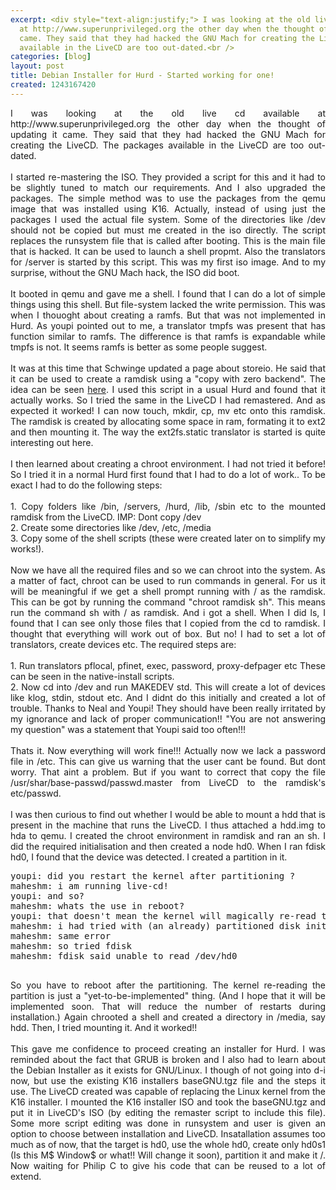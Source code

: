 ```yaml
---
excerpt: <div style="text-align:justify;"> I was looking at the old live cd available
  at http://www.superunprivileged.org the other day when the thought of updating it
  came. They said that they had hacked the GNU Mach for creating the LiveCD. The packages
  available in the LiveCD are too out-dated.<br />
categories: [blog]
layout: post
title: Debian Installer for Hurd - Started working for one!
created: 1243167420
---
```

<div style="text-align:justify;"> I was looking at the old live cd available at http://www.superunprivileged.org the other day when the thought of updating it came. They said that they had hacked the GNU Mach for creating the LiveCD. The packages available in the LiveCD are too out-dated.<br /><br />I started re-mastering the ISO. They provided a script for this and it had to be slightly tuned to match our requirements. And I also upgraded the packages. The simple method was to use the packages from the qemu image that was installed using K16. Actually, instead of using just the packages I used the actual file system. Some of the directories like /dev should not be copied but must me created in the iso directly. The script replaces the runsystem file that is called after booting. This is the main file that is hacked. It can be used to launch a shell propmt. Also the translators for /server is started by this script. This was my first iso image. And to my surprise, without the GNU Mach hack, the ISO did boot.<br /><br />It booted in qemu and gave me a shell. I found that I can do a lot of simple things using this shell. But file-system lacked the write permission. This was when I thouoght about creating a ramfs. But that was not implemented in Hurd. As youpi pointed out to me, a translator tmpfs was present that has function similar to ramfs. The difference is that ramfs is expandable while tmpfs is not. It seems ramfs is better as some people suggest.<br /><br />It was at this time that Schwinge updated a page about storeio. He said that it can be used to create a ramdisk using a "copy with zero backend". The idea can be seen <a href="http://www.bddebian.com:8888/%7Ehurd-web/hurd/libstore/">here</a>. I used this script in a usual Hurd and found that it actually works. So I tried the same in the LiveCD I had remastered. And as expected it worked! I can now touch, mkdir, cp, mv etc onto this ramdisk. The ramdisk is created by allocating some space in ram, formating it to ext2 and then mounting it. The way the ext2fs.static translator is started is quite interesting out here.<br /><br />I then learned about creating a chroot environment. I had not tried it before! So I tried it in a normal Hurd first found that I had to do a lot of work.. To be exact I had to do the following steps:<br /><br />1. Copy folders like /bin, /servers, /hurd, /lib, /sbin etc to the mounted ramdisk from the LiveCD. IMP: Dont copy /dev<br />2. Create some directories like /dev, /etc, /media<br />3. Copy some of the shell scripts (these were created later on to simplify my works!).<br /><br />Now we have all the required files and so we can chroot into the system. As a matter of fact, chroot can be used to run commands in general. For us it will be meaningful if we get a shell prompt running with / as the ramdisk. This can be got by running the command "chroot ramdisk sh". This means run the command sh with / as ramdisk. And i got a shell. When I did ls, I found that I can  see only those files that I copied from the cd to ramdisk. I thought that everything will work out of box. But no! I had to set a lot of translators, create devices etc. The required steps are:<br /><br />1. Run translators pflocal, pfinet, exec, password, proxy-defpager etc These can be seen in the native-install scripts.<br />2. Now cd into /dev and run MAKEDEV std. This will create a lot of devices like klog, stdin, stdout etc. And I didnt do this initially and created a lot of trouble. Thanks to Neal and Youpi! They should have been really irritated by my ignorance and lack of proper communication!! "You are not answering my question" was a statement that Youpi said too often!!!<br /><br />Thats it. Now everything will work fine!!! Actually now we lack a password file in /etc. This can give us warning that the user cant be found. But dont worry. That aint a problem. But if you want to correct that copy the file /usr/shar/base-passwd/passwd.master from LiveCD to the ramdisk's etc/passwd.<br /><br />I was then curious to find out whether I would be able to mount a hdd that is present in the machine that runs the LiveCD. I thus attached a hdd.img to hda to qemu. I created the chroot environment in ramdisk and ran an sh. I did the required initialisation and then created a node hd0. When I ran fdisk hd0, I found that the device was detected. I created a partition in it.<br /><pre>youpi: did you restart the kernel after partitioning ?<br />maheshm: i am running live-cd!<br />youpi: and so?<br />maheshm: whats the use in reboot?<br />youpi: that doesn't mean the kernel will magically re-read the hdd partition<br />maheshm: i had tried with (an already) partitioned disk initially (This has been edited)<br />maheshm: same error<br />maheshm: so tried fdisk<br />maheshm: fdisk said unable to read /dev/hd0<br /><br /></pre> So you have to reboot after the partitioning.  The kernel re-reading the partition is just a "yet-to-be-implemented" thing. (And I hope that it will be implemented soon. That will reduce the number of restarts during installation.) Again chrooted a shell and created a directory in /media, say hdd. Then, I tried mounting it. And it worked!!<br /><br />This gave me confidence to proceed creating an installer for Hurd. I was reminded about the fact that GRUB is broken and I also had to learn about the Debian Installer as it exists for GNU/Linux. I though of not going into d-i now, but use the existing K16 installers baseGNU.tgz file and the steps it use. The LiveCD created was capable of replacing the Linux kernel from the K16 installer. I mounted the K16 installer ISO and took the baseGNU.tgz and put it in LiveCD's ISO (by editing the remaster script to include this file). Some more script editing was done in runsystem and user is given an option to choose between installation and LiveCD. Insatallation assumes too much as of now, that the target is hd0, use the whole hd0, create only hd0s1 (Is this M$ Window$ or what!! Will change it soon), partition it and make it /. Now waiting for Philip C to give his code that can be reused to a lot of extend.<br /></div>
